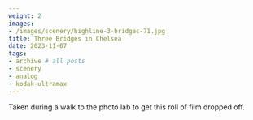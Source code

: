 ```yaml
---
weight: 2
images:
- /images/scenery/highline-3-bridges-71.jpg
title: Three Bridges in Chelsea
date: 2023-11-07
tags:
- archive # all posts
- scenery
- analog
- kodak-ultramax
---
```


Taken during a walk to the photo lab to get this roll of film dropped off.
